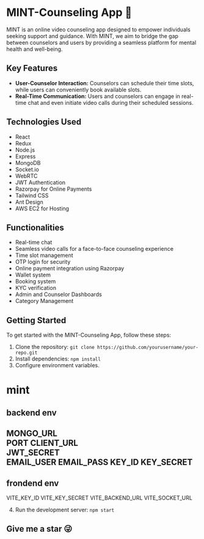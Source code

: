 # MINT-Counseling App 🌿

MINT is an online video counseling app designed to empower individuals seeking support and guidance. With MINT, we aim to bridge the gap between counselors and users by providing a seamless platform for mental health and well-being.

## Key Features

- **User-Counselor Interaction:** Counselors can schedule their time slots, while users can conveniently book available slots.
- **Real-Time Communication:** Users and counselors can engage in real-time chat and even initiate video calls during their scheduled sessions.

## Technologies Used

- React
- Redux
- Node.js
- Express
- MongoDB
- Socket.io
- WebRTC
- JWT Authentication
- Razorpay for Online Payments
- Tailwind CSS
- Ant Design
- AWS EC2 for Hosting

## Functionalities

- Real-time chat
- Seamless video calls for a face-to-face counseling experience
- Time slot management
- OTP login for security
- Online payment integration using Razorpay
- Wallet system
- Booking system
- KYC verification
- Admin and Counselor Dashboards
- Category Management

## Getting Started

To get started with the MINT-Counseling App, follow these steps:

1. Clone the repository: `git clone https://github.com/yourusername/your-repo.git`
2. Install dependencies: `npm install`
3. Configure environment variables.

# mint
backend env
-------------
MONGO_URL  
PORT 
CLIENT_URL  
JWT_SECRET  
EMAIL_USER 
EMAIL_PASS 
KEY_ID 
KEY_SECRET
-------------
frondend env
-------------
VITE_KEY_ID 
VITE_KEY_SECRET 
VITE_BACKEND_URL
VITE_SOCKET_URL 

4. Run the development server: `npm start`

## Give me a star 😜

